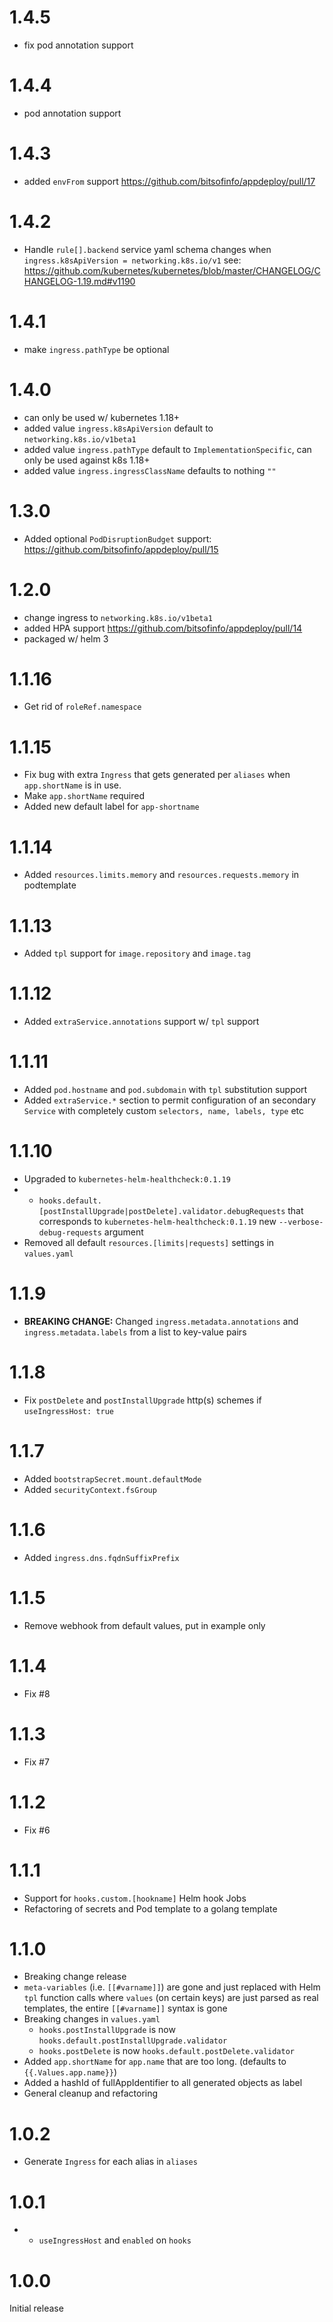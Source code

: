 # 1.4.5
* fix pod annotation support
  
# 1.4.4
* pod annotation support
  
# 1.4.3
* added `envFrom` support https://github.com/bitsofinfo/appdeploy/pull/17
  
# 1.4.2
* Handle `rule[].backend` service yaml schema changes when `ingress.k8sApiVersion = networking.k8s.io/v1` see: https://github.com/kubernetes/kubernetes/blob/master/CHANGELOG/CHANGELOG-1.19.md#v1190
  
# 1.4.1
* make `ingress.pathType` be optional
  
# 1.4.0
* can only be used w/ kubernetes 1.18+
* added value `ingress.k8sApiVersion` default to `networking.k8s.io/v1beta1`
* added value `ingress.pathType` default to `ImplementationSpecific`, can only be used against k8s 1.18+
* added value `ingress.ingressClassName` defaults to nothing `""`
  
# 1.3.0
* Added optional `PodDisruptionBudget` support: https://github.com/bitsofinfo/appdeploy/pull/15

# 1.2.0
* change ingress to `networking.k8s.io/v1beta1`
* added HPA support https://github.com/bitsofinfo/appdeploy/pull/14
* packaged w/ helm 3

# 1.1.16
* Get rid of `roleRef.namespace`

# 1.1.15
* Fix bug with extra `Ingress` that gets generated per `aliases` when `app.shortName` is in use.
* Make `app.shortName` required
* Added new default label for `app-shortname`

# 1.1.14
* Added `resources.limits.memory` and `resources.requests.memory` in podtemplate

# 1.1.13
* Added `tpl` support for `image.repository` and `image.tag`

# 1.1.12
* Added `extraService.annotations` support w/ `tpl` support

# 1.1.11
* Added `pod.hostname` and `pod.subdomain` with `tpl` substitution support
* Added `extraService.*` section to permit configuration of an secondary `Service` with completely custom `selectors, name, labels, type` etc

# 1.1.10
* Upgraded to `kubernetes-helm-healthcheck:0.1.19`
* + `hooks.default.[postInstallUpgrade|postDelete].validator.debugRequests` that corresponds
to `kubernetes-helm-healthcheck:0.1.19` new `--verbose-debug-requests` argument
* Removed all default `resources.[limits|requests]` settings in `values.yaml`

# 1.1.9
* **BREAKING CHANGE:** Changed `ingress.metadata.annotations` and `ingress.metadata.labels` from a list to key-value pairs

# 1.1.8
* Fix `postDelete` and `postInstallUpgrade` http(s) schemes if `useIngressHost: true`

# 1.1.7
* Added `bootstrapSecret.mount.defaultMode`
* Added `securityContext.fsGroup`

# 1.1.6
* Added `ingress.dns.fqdnSuffixPrefix`

# 1.1.5
* Remove webhook from default values, put in example only

# 1.1.4
* Fix #8

# 1.1.3
* Fix #7

# 1.1.2
* Fix #6

# 1.1.1
* Support for `hooks.custom.[hookname]` Helm hook Jobs
* Refactoring of secrets and Pod template to a golang template

# 1.1.0
* Breaking change release
* `meta-variables` (i.e. `[[#varname]]`) are gone and just replaced with Helm `tpl` function calls where `values` (on certain keys) are just parsed as real templates, the entire `[[#varname]]` syntax is gone
* Breaking changes in `values.yaml`
  * `hooks.postInstallUpgrade` is now `hooks.default.postInstallUpgrade.validator`
  * `hooks.postDelete` is now `hooks.default.postDelete.validator`
* Added `app.shortName` for `app.name` that are too long. (defaults to `{{.Values.app.name}}`)
* Added a hashId of fullAppIdentifier to all generated objects as label
* General cleanup and refactoring

# 1.0.2
* Generate `Ingress` for each alias in `aliases`

# 1.0.1
* + `useIngressHost` and `enabled` on `hooks`

# 1.0.0

Initial release

